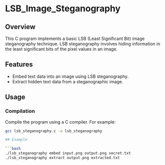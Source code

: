 # LSB_Image_Steganography
## Overview

This C program implements a basic LSB (Least Significant Bit) image steganography technique. LSB steganography involves hiding information in the least significant bits of the pixel values in an image.

## Features

- Embed text data into an image using LSB steganography.
- Extract hidden text data from a steganographic image.

## Usage

### Compilation

Compile the program using a C compiler. For example:

```bash
gcc lsb_steganography.c -o lsb_steganography

## Example

```bash
./lsb_steganography embed input.png output.png secret.txt
./lsb_steganography extract output.png extracted.txt
